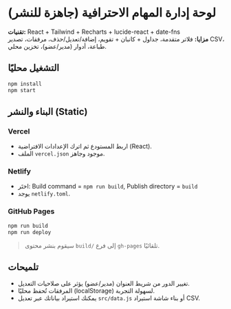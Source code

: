 # لوحة إدارة المهام الاحترافية (جاهزة للنشر)

**تقنيات:** React + Tailwind + Recharts + lucide-react + date-fns  
**مزايا:** فلاتر متقدمة، جداول + كانبان + تقويم، إضافة/تعديل/حذف، مرفقات، تصدير CSV، طباعة، أدوار (مدير/عضو)، تخزين محلي.

## التشغيل محليًا
```bash
npm install
npm start
```

## البناء والنشر (Static)
### Vercel
- اربط المستودع ثم اترك الإعدادات الافتراضية (React).  
- الملف `vercel.json` موجود وجاهز.  

### Netlify
- اختَر: Build command = `npm run build`, Publish directory = `build`  
- يوجد `netlify.toml`.  

### GitHub Pages
```bash
npm run build
npm run deploy
```
> سيقوم بنشر محتوى `build/` إلى فرع `gh-pages` تلقائيًا.

## تلميحات
- تغيير الدور من شريط العنوان (مدير/عضو) يؤثر على صلاحيات التعديل.
- المرفقات تُحفظ محليًا (localStorage) لسهولة التجربة.
- يمكنك استيراد بياناتك عبر تعديل `src/data.js` أو بناء شاشة استيراد CSV.